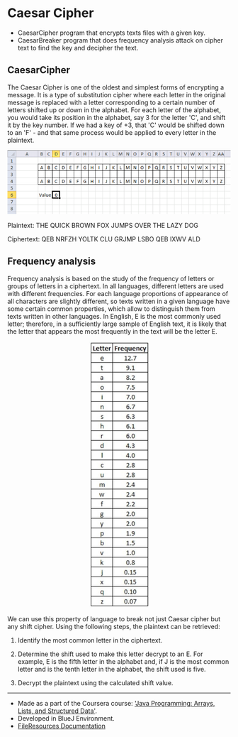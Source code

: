 # Caesar Cipher

* CaesarCipher program that encrypts texts files with a given key.
* CaesarBreaker program that does frequency analysis attack on cipher text to find the key and decipher the text.

## CaesarCipher

The Caesar Cipher is one of the oldest and simplest forms of encrypting a message. It is a type of substitution cipher where each letter in the original message is replaced with a letter corresponding to a certain number of letters shifted up or down in the alphabet. For each letter of the alphabet, you would take its position in the alphabet, say 3 for the letter 'C', and shift it by the key number. If we had a key of +3, that 'C' would be shifted down to an 'F' - and that same process would be applied to every letter in the plaintext. 

<div style="text-align:center"> <img src="media/ceaser.gif" alt="How shifting works in Ceaser cipher"
                                    title="How shifting works in Ceaser cipher" /> </div>




Plaintext: THE QUICK BROWN FOX JUMPS OVER THE LAZY DOG

Ciphertext: QEB NRFZH YOLTK CLU GRJMP LSBO QEB IXWV ALD 



## Frequency analysis

Frequency analysis is based on the study of the frequency of letters or groups of letters in a ciphertext. In all languages, different letters are used with different frequencies. For each language proportions of appearance of all characters are slightly different, so texts written in a given language have some certain common properties, which allow to distinguish them from texts written in other languages. In English, E is the most commonly used letter; therefore, in a sufficiently large sample of English text, it is likely that the letter that appears the most frequently in the text will be the letter E. 

<div style="text-align:center"> <img src="media/freq-of-alpha.jpeg" alt="Frequency of characters in the English alphabet"
                                    title="Frequency of characters in the English alphabet" width="135" height="600" /> </div>


We can use this property of language to break not just Caesar cipher but any shift cipher. Using the following steps, the plaintext can be retrieved:

1. Identify the most common letter in the ciphertext.

2. Determine the shift used to make this letter decrypt to an E. For example, E is the fifth letter in the alphabet and, if J is the most common letter and is the tenth letter in the alphabet, the shift used is five.
3. Decrypt the plaintext using the calculated shift value.

*****
* Made as a part of the Coursera course: ['Java Programming: Arrays, Lists, and Structured Data'](https://www.coursera.org/learn/java-programming-arrays-lists-data).
* Developed in BlueJ Environment.
* [FileResources Documentation](https://ant.apache.org/manual/api/org/apache/tools/ant/types/resources/FileResource.html)  